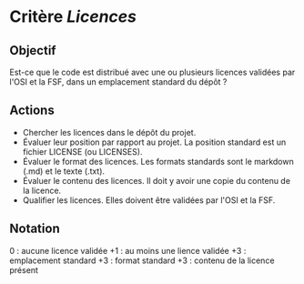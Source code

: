 # Critère *Licences*

## Objectif
Est-ce que le code est distribué avec une ou plusieurs licences validées par l'OSI et la FSF, dans un emplacement standard du dépôt ?

## Actions
- Chercher les licences dans le dépôt du projet.
- Évaluer leur position par rapport au projet. La position standard est un fichier LICENSE (ou LICENSES). 
- Évaluer le format des licences. Les formats standards sont le markdown (.md) et le texte (.txt). 
- Évaluer le contenu des licences. Il doit y avoir une copie du contenu de la licence. 
- Qualifier les licences. Elles doivent être validées par l'OSI et la FSF. 

## Notation
0 : aucune licence validée 
+1 : au moins une lience validée
+3 : emplacement standard
+3 : format standard
+3 : contenu de la licence présent